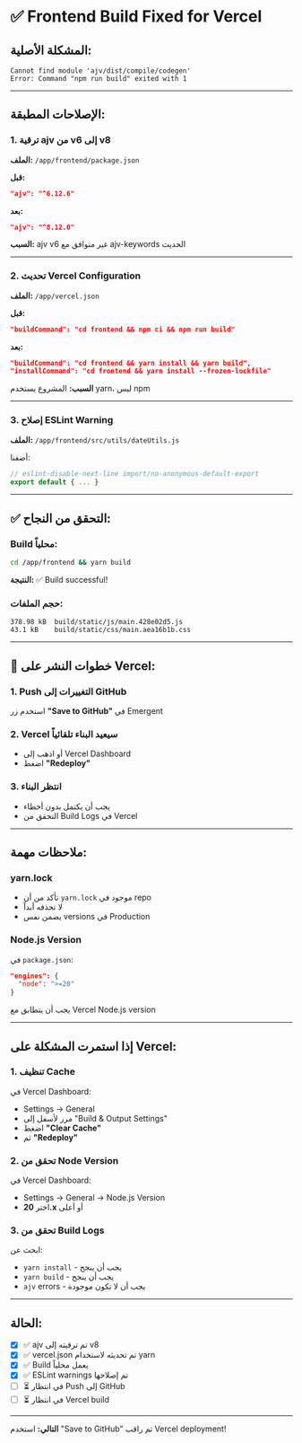 # ✅ Frontend Build Fixed for Vercel

## المشكلة الأصلية:
```
Cannot find module 'ajv/dist/compile/codegen'
Error: Command "npm run build" exited with 1
```

---

## الإصلاحات المطبقة:

### 1. ترقية ajv من v6 إلى v8
**الملف:** `/app/frontend/package.json`

**قبل:**
```json
"ajv": "^6.12.6"
```

**بعد:**
```json
"ajv": "^8.12.0"
```

**السبب:** ajv v6 غير متوافق مع ajv-keywords الحديث

---

### 2. تحديث Vercel Configuration
**الملف:** `/app/vercel.json`

**قبل:**
```json
"buildCommand": "cd frontend && npm ci && npm run build"
```

**بعد:**
```json
"buildCommand": "cd frontend && yarn install && yarn build",
"installCommand": "cd frontend && yarn install --frozen-lockfile"
```

**السبب:** المشروع يستخدم yarn، ليس npm

---

### 3. إصلاح ESLint Warning
**الملف:** `/app/frontend/src/utils/dateUtils.js`

أضفنا:
```javascript
// eslint-disable-next-line import/no-anonymous-default-export
export default { ... }
```

---

## ✅ التحقق من النجاح:

### Build محلياً:
```bash
cd /app/frontend && yarn build
```
**النتيجة:** ✅ Build successful!

### حجم الملفات:
```
378.98 kB  build/static/js/main.428e02d5.js
43.1 kB    build/static/css/main.aea16b1b.css
```

---

## 🚀 خطوات النشر على Vercel:

### 1. Push التغييرات إلى GitHub
استخدم زر **"Save to GitHub"** في Emergent

### 2. Vercel سيعيد البناء تلقائياً
- أو اذهب إلى Vercel Dashboard
- اضغط **"Redeploy"**

### 3. انتظر البناء
- يجب أن يكتمل بدون أخطاء
- التحقق من Build Logs في Vercel

---

## ملاحظات مهمة:

### yarn.lock
- تأكد من أن `yarn.lock` موجود في repo
- لا تحذفه أبداً
- يضمن نفس versions في Production

### Node.js Version
في `package.json`:
```json
"engines": {
  "node": ">=20"
}
```

يجب أن يتطابق مع Vercel Node.js version

---

## إذا استمرت المشكلة على Vercel:

### 1. تنظيف Cache
في Vercel Dashboard:
- Settings → General
- مرر لأسفل إلى "Build & Output Settings"
- اضغط **"Clear Cache"**
- ثم **"Redeploy"**

### 2. تحقق من Node Version
في Vercel Dashboard:
- Settings → General → Node.js Version
- اختر **20.x** أو أعلى

### 3. تحقق من Build Logs
ابحث عن:
- `yarn install` - يجب أن ينجح
- `yarn build` - يجب أن ينجح
- `ajv` errors - يجب أن لا تكون موجودة

---

## الحالة:

- [x] ✅ ajv تم ترقيته إلى v8
- [x] ✅ vercel.json تم تحديثه لاستخدام yarn
- [x] ✅ Build يعمل محلياً
- [x] ✅ ESLint warnings تم إصلاحها
- [ ] ⏳ في انتظار Push إلى GitHub
- [ ] ⏳ في انتظار Vercel build

---

**التالي:** استخدم "Save to GitHub" ثم راقب Vercel deployment!
